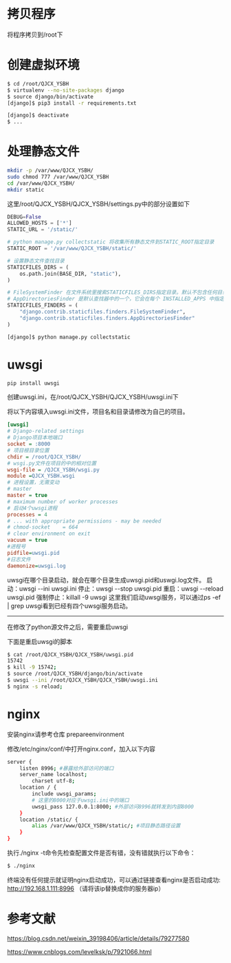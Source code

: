 # 拷贝程序

将程序拷贝到/root下

# 创建虚拟环境

```bash
$ cd /root/QJCX_YSBH
$ virtualenv --no-site-packages django
$ source django/bin/activate
[django]$ pip3 install -r requirements.txt
```

```bash
[django]$ deactivate
$ ...
```

# 处理静态文件

```bash
mkdir -p /var/www/QJCX_YSBH/
sudo chmod 777 /var/www/QJCX_YSBH
cd /var/www/QJCX_YSBH/
mkdir static
```

这里/root/QJCX_YSBH/QJCX_YSBH/settings.py中的部分设置如下

```python
DEBUG=False
ALLOWED_HOSTS = ['*']
STATIC_URL = '/static/'

# python manage.py collectstatic 将收集所有静态文件到STATIC_ROOT指定目录
STATIC_ROOT = '/var/www/QJCX_YSBH/static/'

# 设置静态文件查找目录
STATICFILES_DIRS = (
    os.path.join(BASE_DIR, "static"),
)

# FileSystemFinder 在文件系统里搜索STATICFILES_DIRS指定目录。默认不包含任何目录
# AppDirectoriesFinder 是默认查找器中的一个，它会在每个 INSTALLED_APPS 中指定的应用的子文件中寻找名称为 static 的特定文件夹
STATICFILES_FINDERS = (
    "django.contrib.staticfiles.finders.FileSystemFinder",
    "django.contrib.staticfiles.finders.AppDirectoriesFinder"
)
```

```bash
[django]$ python manage.py collectstatic
```

# uwsgi

```bash
pip install uwsgi
```

创建uwsgi.ini，在/root/QJCX_YSBH/QJCX_YSBH/uwsgi.ini下

将以下内容填入uwsgi.ini文件，项目名和目录请修改为自己的项目。

```ini
[uwsgi]
# Django-related settings
# Django项目本地端口
socket = :8000
# 项目根目录位置
chdir = /root/QJCX_YSBH/
# wsgi.py文件在项目的中的相对位置
wsgi-file = /QJCX_YSBH/wsgi.py
module =QJCX_YSBH.wsgi
# 进程设置，无需变动
# master
master = true
# maximum number of worker processes
# 启动4个uwsgi进程
processes = 4
# ... with appropriate permissions - may be needed
# chmod-socket    = 664
# clear environment on exit
vacuum = true
#进程号
pidfile=uwsgi.pid
#日志文件
daemonize=uwsgi.log
```

uwsgi在哪个目录启动，就会在哪个目录生成uwsgi.pid和uswgi.log文件。 
启动：uwsgi --ini uwsgi.ini 
停止：uwsgi --stop uwsgi.pid 
重启：uwsgi --reload uwsgi.pid 
强制停止：killall -9 uwsgi 
这里我们启动uwsgi服务，可以通过ps -ef | grep uwsgi看到已经有四个uwsgi服务启动。

------------------------------------------------------------------------------------
在修改了python源文件之后，需要重启uwsgi

下面是重启uwsgi的脚本

```bash
$ cat /root/QJCX_YSBH/QJCX_YSBH/uwsgi.pid
15742
$ kill -9 15742;
$ source /root/QJCX_YSBH/django/bin/activate
$ uwsgi --ini /root/QJCX_YSBH/QJCX_YSBH/uwsgi.ini
$ nginx -s reload;
```

# nginx

安装nginx请参考仓库 prepareenvironment

修改/etc/nginx/conf/中打开nginx.conf，加入以下内容

```bash
server {
    listen 8996; #暴露给外部访问的端口
    server_name localhost;
        charset utf-8;
    location / {
        include uwsgi_params;
        # 这里的8000对应于uwsgi.ini中的端口
        uwsgi_pass 127.0.0.1:8000; #外部访问8996就转发到内部8000
    }
    location /static/ {
        alias /var/www/QJCX_YSBH/static/; #项目静态路径设置
    }
}
```

执行./nginx -t命令先检查配置文件是否有错，没有错就执行以下命令：

```bash
$ ./nginx
```


终端没有任何提示就证明nginx启动成功，可以通过链接查看nginx是否启动成功:
http://192.168.1.111:8996 （请将该ip替换成你的服务器ip）

# 参考文献

https://blog.csdn.net/weixin_39198406/article/details/79277580

https://www.cnblogs.com/levelksk/p/7921066.html

